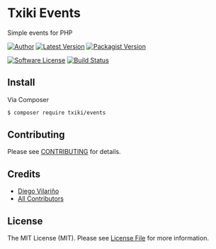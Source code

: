 # Txiki Events

Simple events for PHP

[![Author](http://img.shields.io/badge/author-@dieg0v-blue.svg?style=flat-square)](https://twitter.com/dieg0v)
[![Latest Version](https://img.shields.io/github/release/dieg0v/txiki-events.svg?style=flat-square)](https://github.com/dieg0v/txiki-events/releases)
[![Packagist Version](https://img.shields.io/packagist/v/txiki/callback.svg?style=flat-square)](https://packagist.org/packages/txiki/callback)

[![Software License](https://img.shields.io/badge/license-MIT-brightgreen.svg?style=flat-square)](LICENSE.md)
[![Build Status](https://img.shields.io/travis/dieg0v/txiki-events/master.svg?style=flat-square)](https://travis-ci.org/dieg0v/txiki-events)


## Install

Via Composer

``` bash
$ composer require txiki/events
```

## Contributing

Please see [CONTRIBUTING](https://github.com/dieg0v/txiki-events/blob/master/CONTRIBUTING.md) for details.

## Credits

- [Diego Vilariño](https://github.com/dieg0v)
- [All Contributors](https://github.com/dieg0v/txiki-events/contributors)

## License

The MIT License (MIT). Please see [License File](https://github.com/dieg0v/txiki-events/blob/master/LICENSE.md) for more information.

